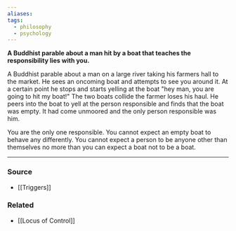 ```yaml
---
aliases: 
tags:
  - philosophy
  - psychology
---
```

**A Buddhist parable about a man hit by a boat that teaches the responsibility lies with you.**

A Buddhist parable about a man on a large river taking his farmers hall to the market. He sees an oncoming boat and attempts to see you around it. At a certain point he stops and starts yelling at the boat "hey man, you are going to hit my boat!" The two boats collide the farmer loses his haul. He peers into the boat to yell at the person responsible and finds that the boat was empty. It had come unmoored and the only person responsible was him.

You are the only one responsible. You cannot expect an empty boat to behave any differently. You cannot expect a person to be anyone other than themselves no more than you can expect a boat not to be a boat.

---

### Source
- [[Triggers]]

### Related
- [[Locus of Control]]
